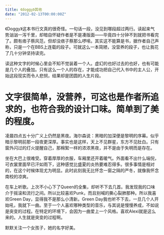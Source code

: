 ```yaml
---
title: 《doggy》其他
date: "2012-02-13T00:00:00Z"
---
```


《Doggy》这本书行文真的很奇怪。一句话一段，没见到哪段超过两行。读起来气势汹汹一泻千里，却暗自怀疑作者是不是凑版面——毕竟四十分钟不到就把书看完了。颇有痞子蔡风范，但却没痞子蔡那么啰嗦。其实这不能算是书，据作者自己声称，只是一个在BBS上连载的段子。可就这么一本简陋，没营养的段子，也让我花了几十分钟坚持读完。
  
读这种文字的时候心里会不知不觉装着一个人。虚幻的也好过去的也好，也有可能是几个人的叠加。只有这么一个人的存在，才能成功把自己代入书中的主人公，开始这段现实而令人悲悯，结果却是团圆的人生片段。

# 文字很简单，没营养，可这也是作者所追求的，也符合我的设计口味。简单到了美的程度。

凌晨四点五十分广义上仍然是黑夜。海尔森说：黑暗的加深便是黎明的序幕。似乎暗示黎明前那一段夜更深厚。事实也是这样，天上不见群星，东方不见肚白。只有窗外闪过的灯火提醒自己，那棉絮一样的浓浓黑夜，并不是由于失明而是存在。
  
坐在大巴上很难受。穿着厚厚的衣服，车厢里还开着暖气。外面看不出什么端倪，可衣裳里面早已汗如雨下，这种感觉比盛夏的炎热要难忍得多。很多事情是相对的，在这个时候体现尤为明显。此时此刻我无比怀念一窗之隔的严冬，就像我怀念南校的凉爽。
  
在车上听歌。上次不小心下了Queen的全集，却听不下去几首。我发现我的口味介于摇滚和流行之间。所以比较喜欢Punk，而且别喊的撕心裂肺那种。所以我喜欢Green Day，显得我不是那么小清新。Green Day我也听不下去，一旦几个人开始吼，我就下一曲。至于一个人喜欢哪种类型的音乐，与其说是慢慢养成，不如说是突变的过程。在特定的环境下，会因为一曲爱上一个风格。喜欢Alexi就是这么来的。人生就是突变的过程啊。
  
默默关注一个女孩子，她的名字好美。